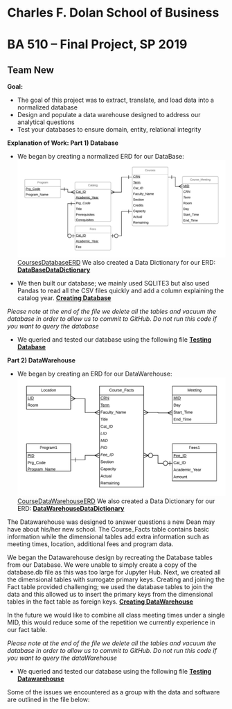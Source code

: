 # Charles F. Dolan School of Business

# BA 510 – Final Project, SP 2019

## Team New

**Goal:** 
- The goal of this project was to extract, translate, and load data into a normalized database
- Design and populate a  data warehouse designed to address our analytical questions
- Test your databases to ensure domain, entity, relational integrity

**Explanation of Work: Part 1) Database**
- We began by creating a normalized ERD for our DataBase:
![](CoursesDatabaseERD.png) 
[CoursesDatabaseERD](CoursesDatabaseERD.png)
  We also created a Data Dictionary for our ERD:
**[DataBaseDataDictionary](CourseDataDictionary.md)**

- We then built our database; we mainly used SQLITE3 but also used Pandas to read all the CSV files quickly and add a column explaining the catalog year.
**[Creating Database](CourseDataETL.ipynb)**

*Please note at the end of the file we delete all the tables and vacuum the database in order to allow us to commit to GitHub. Do not run this code if you want to query the database*

- We queried and tested our database using the following file
**[Testing Database](CourseDataTests.ipynb)**

 **Part 2) DataWarehouse**
 - We began by creating an ERD for our DataWarehouse:
![](CourseDataWarehouseERD.png) 
[CourseDataWarehouseERD](CourseDataWarehouseERD.png)
  We also created a Data Dictionary for our ERD:
**[DataWarehouseDataDictionary](CourseDataWarehouseDictionary.md)**

The Datawarehouse was designed to answer questions a new Dean may have about his/her new school. The Course_Facts table contains basic information while the dimensional  tables add extra information such as meeting times, location, additional fees and program data.

We began the Datawarehouse design by recreating the Database tables from our Database. We were unable to simply create a copy of the database.db file as this was too large for Jupyter Hub. Next, we created all the dimensional tables with surrogate primary keys. Creating and joining the Fact table provided challenging; we used the database tables to join the data and this allowed us to insert the primary keys from the dimensional tables in the fact table as foreign keys.
**[Creating DataWarehouse](CourseDataWarehouseETL.ipynb)**

In the future we would like to combine all class meeting times under a single MID, this would reduce some of the repetition we currently experience in our fact table.

*Please note at the end of the file we delete all the tables and vacuum the database in order to allow us to commit to GitHub. Do not run this code if you want to query the dataWarehouse*

- We queried and tested our database using the following file
**[Testing Datawarehouse](CourseDataWarehouseDemo.ipynb)**

Some of the issues we encountered as a group with the data and software are outlined in the file below:
**[]()**


